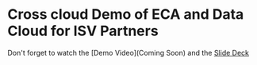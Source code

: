 # Cross cloud Demo of ECA and Data Cloud for ISV Partners

Don't forget to watch the [Demo Video](Coming Soon) and the [Slide Deck](https://docs.google.com/presentation/d/1kszxFGMnXxdfaRoFPX8JBDG41o1lAf7nxDzgX2E8xKs/edit#slide=id.g2d017b84fbf_0_0)

